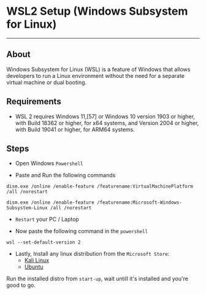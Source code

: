 # WSL2 Setup (Windows Subsystem for Linux)
---

## About
Windows Subsystem for Linux (WSL) is a feature of Windows that allows developers to run a Linux environment without the need for a separate virtual machine or dual booting.

## Requirements
* WSL 2 requires Windows 11,[57] or Windows 10 version 1903 or higher, with Build 18362 or higher, for x64 systems, and Version 2004 or higher, with Build 19041 or higher, for ARM64 systems.

## Steps

* Open Windows `Powershell`

* Paste and Run the following commands
```
dism.exe /online /enable-feature /featurename:VirtualMachinePlatform /all /norestart
```
```
dism.exe /online /enable-feature /featurename:Microsoft-Windows-Subsystem-Linux /all /norestart
```
* `Restart` your PC / Laptop

* Now paste the following command in the `powershell`
```
wsl --set-default-version 2
```
* Lastly, Install any linux distribution from the `Microsoft Store`:
  * [Kali Linux](https://apps.microsoft.com/store/detail/kali-linux/9PKR34TNCV07?hl=en-pk&gl=pk&ref=hackernoon.com&rtc=1)
  * [Ubuntu](https://apps.microsoft.com/store/detail/ubuntu/9PDXGNCFSCZV)


Run the installed distro from `start-up`, wait untill it's installed and you're good to go.
